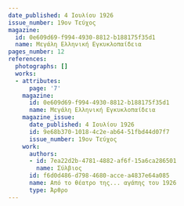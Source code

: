 ```yaml
---
date_published: 4 Ιουλίου 1926
issue_number: 19ον Τεύχος
magazine:
  id: 0e609d69-f994-4930-8812-b188175f35d1
  name: Μεγάλη Ελληνική Εγκυκλοπαίδεια
pages_number: 12
references:
  photographs: []
  works:
  - attributes:
      page: '7'
    magazine:
      id: 0e609d69-f994-4930-8812-b188175f35d1
      name: Μεγάλη Ελληνική Εγκυκλοπαίδεια
    magazine_issue:
      date_published: 4 Ιουλίου 1926
      id: 9e68b370-1018-4c2e-ab64-51fbd44d07f7
      issue_number: 19ον Τεύχος
    work:
      authors:
      - id: 7ea22d2b-4781-4882-af6f-15a6ca286501
        name: Σύλβιος
      id: f6d0d486-d798-4680-acce-a4837e64a085
      name: Από το θέατρο της... αγάπης του 1926
      type: Άρθρο
---
```

